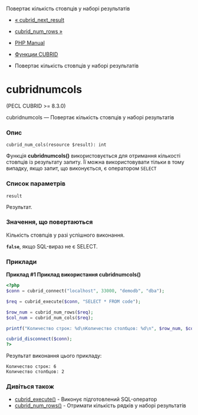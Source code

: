 Повертає кількість стовпців у наборі результатів

-   [« cubrid\_next\_result](function.cubrid-next-result.html)
    
-   [cubrid\_num\_rows »](function.cubrid-num-rows.html)
    
-   [PHP Manual](index.html)
    
-   [Функции CUBRID](ref.cubrid.html)
    
-   Повертає кількість стовпців у наборі результатів
    

# cubridnumcols

(PECL CUBRID >= 8.3.0)

cubridnumcols — Повертає кількість стовпців у наборі результатів

### Опис

```methodsynopsis
cubrid_num_cols(resource $result): int
```

Функція **cubridnumcols()** використовується для отримання кількості стовпців із результату запиту. Її можна використовувати тільки в тому випадку, якщо запит, що виконується, є оператором `SELECT`

### Список параметрів

`result`

Результат.

### Значення, що повертаються

Кількість стовпців у разі успішного виконання.

**`false`**, якщо SQL-вираз не є SELECT.

### Приклади

**Приклад #1 Приклад використання **cubridnumcols()****

```php
<?php
$conn = cubrid_connect("localhost", 33000, "demodb", "dba");

$req = cubrid_execute($conn, "SELECT * FROM code");

$row_num = cubrid_num_rows($req);
$col_num = cubrid_num_cols($req);

printf("Количество строк: %d\nКоличество столбцов: %d\n", $row_num, $col_num);

cubrid_disconnect($conn);
?>
```

Результат виконання цього прикладу:

```
Количество строк: 6
Количество столбцов: 2
```

### Дивіться також

-   [cubrid\_execute()](function.cubrid-execute.html) - Виконує підготовлений SQL-оператор
-   [cubrid\_num\_rows()](function.cubrid-num-rows.html) - Отримати кількість рядків у наборі результатів